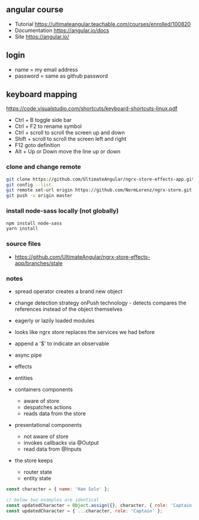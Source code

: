 ## angular course
  * Tutorial https://ultimateangular.teachable.com/courses/enrolled/100820
  * Documentation https://angular.io/docs
  * Site https://angular.io/

## login
  * name = my email address
  * password = same as github password

## keyboard mapping
https://code.visualstudio.com/shortcuts/keyboard-shortcuts-linux.pdf

* Ctrl + B toggle side bar
* Ctrl + F2 to rename symbol
* Ctrl + scroll to scroll the screen up and down
* Shift + scroll to scroll the screen left and right
* F12 goto definition
* Alt + Up or Down move the line up or down

### clone and change remote

```bash
git clone https://github.com/UltimateAngular/ngrx-store-effects-app.git ngrx-store
git config --list
git remote set-url origin https://github.com/NormLorenz/ngrx-store.git
git push -u origin master
```

### install node-sass locally (not globally)

```bash
npm install node-sass
yarn install
```

### source files

* https://github.com/UltimateAngular/ngrx-store-effects-app/branches/stale

### notes

* spread operator creates a brand new object
* change detection strategy onPush technology - detects compares the references instead of the object themselves
* eagerly or lazily loaded modules
* looks like ngrx store replaces the services we had before
* append a '$' to indicate an observable
* async pipe
* effects
* entities

* containers components
  * aware of store
  * despatches actions
  * reads data from the store

* presentational components
  * not aware of store
  * invokes callbacks via @Output
  * read data from @Inputs

* the store keeps
  * router state
  * entity state

```javascript
const character = { name: 'Han Solo' };

// below two examples are identical
const updatedCharacter = Object.assign({}, character, { role: 'Captain' });
const updatedCharacter = { ...character, role: 'Captain' };
```
